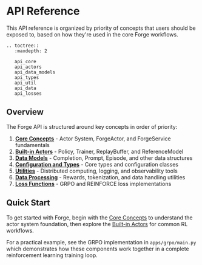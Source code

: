# API Reference

This API reference is organized by priority of concepts that users should be exposed to, based on how they're used in the core Forge workflows.

```{eval-rst}
.. toctree::
   :maxdepth: 2

   api_core
   api_actors
   api_data_models
   api_types
   api_util
   api_data
   api_losses
```

## Overview

The Forge API is structured around key concepts in order of priority:

1. **[Core Concepts](api_core.md)** - Actor System, ForgeActor, and ForgeService fundamentals
2. **[Built-in Actors](api_actors.md)** - Policy, Trainer, ReplayBuffer, and ReferenceModel
3. **[Data Models](api_data_models.md)** - Completion, Prompt, Episode, and other data structures
4. **[Configuration and Types](api_types.md)** - Core types and configuration classes
5. **[Utilities](api_util.md)** - Distributed computing, logging, and observability tools
6. **[Data Processing](api_data.md)** - Rewards, tokenization, and data handling utilities
7. **[Loss Functions](api_losses.md)** - GRPO and REINFORCE loss implementations

## Quick Start

To get started with Forge, begin with the [Core Concepts](api_core.md) to understand the actor system foundation, then explore the [Built-in Actors](api_actors.md) for common RL workflows.

For a practical example, see the GRPO implementation in `apps/grpo/main.py` which demonstrates how these components work together in a complete reinforcement learning training loop.

